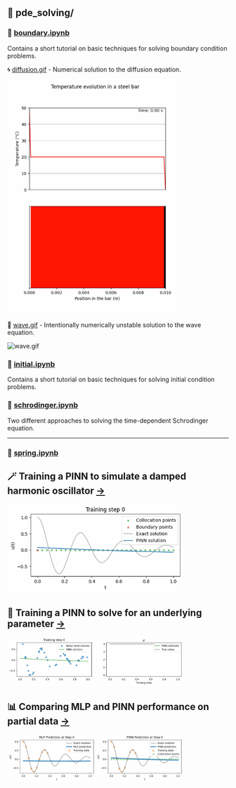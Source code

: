 ## 📂 pde_solving/

### 📓 [boundary.ipynb](pde_solving/boundary.ipynb)
Contains a short tutorial on basic techniques for solving boundary condition problems.

🌀 [diffusion.gif](pde_solving/diffusion.gif) - Numerical solution to the diffusion equation.

<img src="pde_solving/diffusion.gif" alt="diffusion.gif" width="400">

🌊 [wave.gif](pde_solving/wave.gif) - Intentionally numerically unstable solution to the wave equation.

<img src="pde_solving/wave.gif" alt="wave.gif" width="600">




### 📓 [initial.ipynb](pde_solving/initial.ipynb)
Contains a short tutorial on basic techniques for solving initial condition problems.

### 📓 [schrodinger.ipynb](pde_solving/schrodinger.ipynb)
Two different approaches to solving the time-dependent Schrodinger equation.

---

### 📓 [spring.ipynb](spring.ipynb)


## 🪄 Training a PINN to simulate a damped harmonic oscillator [->](./spring.ipynb#task-1-train-a-pinn-to-simulate-the-system)
<img src="./pinn1.gif" alt="PINN 1" width="400">

## 🔬 Training a PINN to solve for an underlying parameter [->](./spring.ipynb#task-2-train-a-pinn-to-invert-for-underlying-parameters)
<img src="./pinn2.gif" alt="PINN 2" width="400">

## 📊 Comparing MLP and PINN performance on partial data [->](./spring.ipynb#task-3-pinn-vs-mlp)
<img src="./pinn3.gif" alt="PINN 3" width="400">
